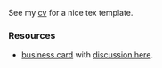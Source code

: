 See my [cv](https://github.com/brettinternet/cv) for a nice tex template.


### Resources
- [business card](https://olivierpieters.be/blog/2017/02/11/designing-a-business-card-in-latex) with [discussion here](https://news.ycombinator.com/item?id=13624554).
